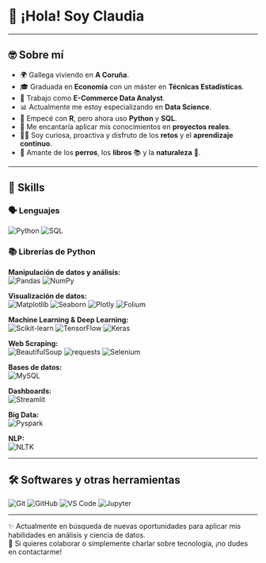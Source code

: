 # 👋 ¡Hola! Soy Claudia

---
## 🤓 Sobre mí

- 🌍 Gallega viviendo en **A Coruña**.
- 🎓 Graduada en **Economía** con un máster en **Técnicas Estadísticas**.
- 💼 Trabajo como **E-Commerce Data Analyst**.
- 📊 Actualmente me estoy especializando en **Data Science**.
- 🧪 Empecé con **R**, pero ahora uso **Python** y **SQL**.
- 🎯 Me encantaría aplicar mis conocimientos en **proyectos reales**.
- 👋🏻 Soy curiosa, proactiva y disfruto de los **retos** y el **aprendizaje continuo**.
- 🐶 Amante de los **perros**, los **libros** 📚 y la **naturaleza** 🌿.

---

## 🧠 Skills

### 🗣 Lenguajes
![Python](https://img.shields.io/badge/-Python-3776AB?logo=python&logoColor=white)
![SQL](https://img.shields.io/badge/-SQL-4479A1?logo=mysql&logoColor=white)

### 📚 Librerías de Python

**Manipulación de datos y análisis:**  
![Pandas](https://img.shields.io/badge/-Pandas-150458?logo=pandas&logoColor=white)
![NumPy](https://img.shields.io/badge/-NumPy-013243?logo=numpy&logoColor=white)

**Visualización de datos:**  
![Matplotlib](https://img.shields.io/badge/-Matplotlib-11557C?logo=matplotlib)
![Seaborn](https://img.shields.io/badge/-Seaborn-9A1F63)
![Plotly](https://img.shields.io/badge/-Plotly-3F4F75?logo=plotly)
![Folium](https://img.shields.io/badge/-Folium-77B829)

**Machine Learning & Deep Learning:**  
![Scikit-learn](https://img.shields.io/badge/-Scikit_learn-F7931E?logo=scikit-learn&logoColor=white)
![TensorFlow](https://img.shields.io/badge/-TensorFlow-FF6F00?logo=tensorflow)
![Keras](https://img.shields.io/badge/-Keras-D00000?logo=keras)

**Web Scraping:**  
![BeautifulSoup](https://img.shields.io/badge/-BeautifulSoup-8BBF9F)
![requests](https://img.shields.io/badge/-requests-005571)
![Selenium](https://img.shields.io/badge/-Selenium-43B02A?logo=selenium&logoColor=white)

**Bases de datos:**  
![MySQL](https://img.shields.io/badge/-MySQL-4479A1?logo=mysql)

**Dashboards:**  
![Streamlit](https://img.shields.io/badge/-Streamlit-FF4B4B?logo=streamlit&logoColor=white)

**Big Data:**  
![Pyspark](https://img.shields.io/badge/-Pyspark-E25A1C)

**NLP:**  
![NLTK](https://img.shields.io/badge/-NLTK-4B8BBE)

---

## 🛠 Softwares y otras herramientas

![Git](https://img.shields.io/badge/-Git-F05032?logo=git&logoColor=white)
![GitHub](https://img.shields.io/badge/-GitHub-181717?logo=github)
![VS Code](https://img.shields.io/badge/-VS%20Code-007ACC?logo=visual-studio-code)
![Jupyter](https://img.shields.io/badge/-Jupyter-F37626?logo=jupyter&logoColor=white)

---

✨ Actualmente en búsqueda de nuevas oportunidades para aplicar mis habilidades en análisis y ciencia de datos.  
🚀 Si quieres colaborar o simplemente charlar sobre tecnología, ¡no dudes en contactarme!

